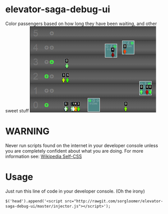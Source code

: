 # elevator-saga-debug-ui
Color passengers based on how long they have been waiting, and other sweet stuff
![screenshot](screenshot01.png)

WARNING
=======

Never run scripts found on the internet in your developer console unless you are completely confident about what you are doing.
For more information see:
[Wikipedia Self-CSS](http://en.wikipedia.org/wiki/Self-XSS)

Usage
=====

Just run this line of code in your developer console. (Oh the irony)

```
$('head').append('<script src="http://rawgit.com/sorgloomer/elevator-saga-debug-ui/master/injector.js"></script>');
```
